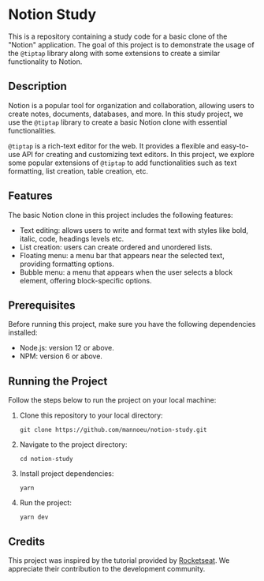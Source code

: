 # Notion Study

This is a repository containing a study code for a basic clone of the "Notion" application. The goal of this project is to demonstrate the usage of the `@tiptap` library along with some extensions to create a similar functionality to Notion.

## Description

Notion is a popular tool for organization and collaboration, allowing users to create notes, documents, databases, and more. In this study project, we use the `@tiptap` library to create a basic Notion clone with essential functionalities.

`@tiptap` is a rich-text editor for the web. It provides a flexible and easy-to-use API for creating and customizing text editors. In this project, we explore some popular extensions of `@tiptap` to add functionalities such as text formatting, list creation, table creation, etc.

## Features

The basic Notion clone in this project includes the following features:

- Text editing: allows users to write and format text with styles like bold, italic, code, headings levels etc.
- List creation: users can create ordered and unordered lists.
- Floating menu: a menu bar that appears near the selected text, providing formatting options.
- Bubble menu: a menu that appears when the user selects a block element, offering block-specific options.

## Prerequisites

Before running this project, make sure you have the following dependencies installed:

- Node.js: version 12 or above.
- NPM: version 6 or above.

## Running the Project

Follow the steps below to run the project on your local machine:

1. Clone this repository to your local directory:

   ```shell
   git clone https://github.com/mannoeu/notion-study.git
   ```
2. Navigate to the project directory:
   ```shell
   cd notion-study
   ```
3. Install project dependencies:
   ```shell
   yarn
   ```
4. Run the project:
   ```shell
   yarn dev
   ```
## Credits

This project was inspired by the tutorial provided by [Rocketseat](https://github.com/Rocketseat). We appreciate their contribution to the development community.
